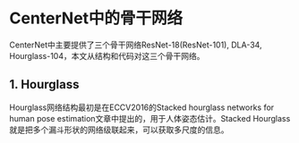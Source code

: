 # CenterNet中的骨干网络

CenterNet中主要提供了三个骨干网络ResNet-18(ResNet-101), DLA-34, Hourglass-104，本文从结构和代码对这三个骨干网络。

## 1. Hourglass

Hourglass网络结构最初是在ECCV2016的Stacked hourglass networks for human pose estimation文章中提出的，用于人体姿态估计。Stacked Hourglass就是把多个漏斗形状的网络级联起来，可以获取多尺度的信息。

